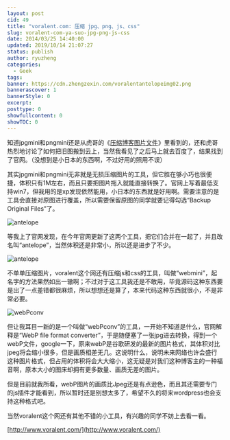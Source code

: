 ```yaml
---
layout: post
cid: 49
title: "voralent.com: 压缩 jpg、png、js、css"
slug: voralent-com-ya-suo-jpg-png-js-css
date: 2014/03/25 14:40:00
updated: 2019/10/14 21:07:27
status: publish
author: ryuzheng
categories: 
  - Geek
tags: 
banner: https://cdn.zhengzexin.com/voralentantelopeimg02.png
bannerascover: 1
bannerStyle: 0
excerpt: 
posttype: 0
showfullcontent: 0
showTOC: 0
---
```



知道jpgmini和pngmini还是从虎哥的《[压缩博客图片文件](http://talk.synyan.net/2014/03/%e5%8e%8b%e7%bc%a9%e5%8d%9a%e5%ae%a2%e5%9b%be%e7%89%87%e6%96%87%e4%bb%b6/)》里看到的，还和虎哥热烈地讨论了如何把旧图搬到云上，当然我看见了之后马上就去百度了，结果找到了官网。（没想到是小日本的东西啊，不过好用的照用不误）

其实jpgmini和pngmini无非就是无损压缩图片的工具，但它胜在够小巧也很便捷，体积只有1M左右，而且只要把图片拖入就能直接转换了。官网上写着最低支持win7，但我用的是xp发现依然能用，小日本的东西就是好用啊。需要注意的是工具会直接对原图进行覆盖，所以需要保留原图的同学就要记得勾选&ldquo;Backup Original Files&rdquo;了。

![antelope](https://cdn.zhengzexin.com/voralentantelopeimg02.png)

等我上了官网发现，在今年官网更新了这两个工具，把它们合并在一起了，并且改名叫&ldquo;antelope&rdquo;，当然体积还是非常小，所以还是进步了不少。

![antelope](https://cdn.zhengzexin.com/voralentantelopeimg01.png)

不单单压缩图片，voralent这个网还有压缩js和css的工具，叫做&ldquo;webmini&rdquo;，起名字的方法果然如出一辙啊；不过对于这工具我还是不敢用，毕竟源码这种东西要是出了一点差错都很麻烦，所以想想还是算了，本来代码这种东西就很小，不是非常必要。

![webPconv](https://cdn.zhengzexin.com/voralentwebminiimg01.png)

但让我耳目一新的是一个叫做&ldquo;webPconv&rdquo;的工具，一开始不知道是什么，官网解释是&ldquo;WebP file format converter&rdquo;，于是随便塞了一张jpg进去转换，得到一个webP文件，google一下，原来webP是谷歌研发的最新的图片格式，其体积对比jpeg将会缩小很多，但是画质相差无几。这说明什么，说明未来网络也许会盛行这种图片格式，但占用的体积将会大大缩小，这无疑是对我们这种博客主的一种福音啊，原本大小的图床却拥有更多数量、画质无差的图片。

但是目前就我所看，webP图片的画质比Jpeg还是有点逊色，而且其还需要专门的js插件才能看到，所以暂时还是别想太多了，希望不久的将来wordpress也会支持这种格式吧。

当然voralent这个网还有其他不错的小工具，有兴趣的同学不妨上去看一看。

[http://www.voralent.com/](http://www.voralent.com/)